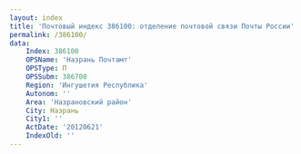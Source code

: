 ```yaml
---
layout: index
title: 'Почтовый индекс 386100: отделение почтовой связи Почты России'
permalink: /386100/
data:
    Index: 386100
    OPSName: 'Назрань Почтамт'
    OPSType: П
    OPSSubm: 386700
    Region: 'Ингушетия Республика'
    Autonom: ''
    Area: 'Назрановский район'
    City: Назрань
    City1: ''
    ActDate: '20120621'
    IndexOld: ''
---
```


